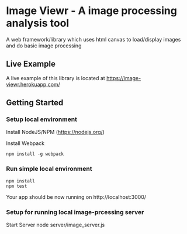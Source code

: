 # Image Viewr - A image processing analysis tool

A web framework/library which uses html canvas to load/display images and do basic image processing

## Live Example

A live example of this library is located at https://image-viewr.herokuapp.com/

## Getting Started

### Setup local environment

Install NodeJS/NPM (https://nodejs.org/)

Install Webpack
```
npm install -g webpack
```

### Run simple local environment

```
npm install
npm test
```

Your app should be now running on http://localhost:3000/

### Setup for running local image-prcessing server

Start Server
node server/image_server.js

